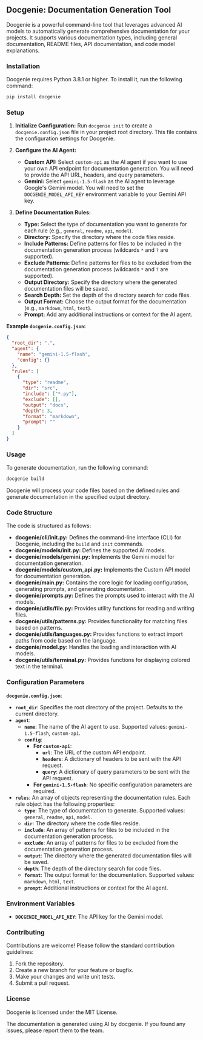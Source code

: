 ## Docgenie: Documentation Generation Tool

Docgenie is a powerful command-line tool that leverages advanced AI models to automatically generate comprehensive documentation for your projects. It supports various documentation types, including general documentation, README files, API documentation, and code model explanations.

### Installation

Docgenie requires Python 3.8.1 or higher. To install it, run the following command:

```bash
pip install docgenie
```

### Setup

1. **Initialize Configuration:**
   Run `docgenie init` to create a `docgenie.config.json` file in your project root directory. This file contains the configuration settings for Docgenie.

2. **Configure the AI Agent:**

   - **Custom API:** Select `custom-api` as the AI agent if you want to use your own API endpoint for documentation generation. You will need to provide the API URL, headers, and query parameters.
   - **Gemini:** Select `gemini-1.5-flash` as the AI agent to leverage Google's Gemini model. You will need to set the `DOCGENIE_MODEL_API_KEY` environment variable to your Gemini API key.

3. **Define Documentation Rules:**
   - **Type:** Select the type of documentation you want to generate for each rule (e.g., `general`, `readme`, `api`, `model`).
   - **Directory:** Specify the directory where the code files reside.
   - **Include Patterns:** Define patterns for files to be included in the documentation generation process (wildcards `*` and `?` are supported).
   - **Exclude Patterns:** Define patterns for files to be excluded from the documentation generation process (wildcards `*` and `?` are supported).
   - **Output Directory:** Specify the directory where the generated documentation files will be saved.
   - **Search Depth:** Set the depth of the directory search for code files.
   - **Output Format:** Choose the output format for the documentation (e.g., `markdown`, `html`, `text`).
   - **Prompt:** Add any additional instructions or context for the AI agent.

**Example `docgenie.config.json`:**

```json
{
  "root_dir": ".",
  "agent": {
    "name": "gemini-1.5-flash",
    "config": {}
  },
  "rules": [
    {
      "type": "readme",
      "dir": "src",
      "include": ["*.py"],
      "exclude": [],
      "output": "docs",
      "depth": 3,
      "format": "markdown",
      "prompt": ""
    }
  ]
}
```

### Usage

To generate documentation, run the following command:

```bash
docgenie build
```

Docgenie will process your code files based on the defined rules and generate documentation in the specified output directory.

### Code Structure

The code is structured as follows:

- **docgenie/cli/**init**.py:** Defines the command-line interface (CLI) for Docgenie, including the `build` and `init` commands.
- **docgenie/models/**init**.py:** Defines the supported AI models.
- **docgenie/models/gemini.py:** Implements the Gemini model for documentation generation.
- **docgenie/models/custom_api.py:** Implements the Custom API model for documentation generation.
- **docgenie/main.py:** Contains the core logic for loading configuration, generating prompts, and generating documentation.
- **docgenie/prompts.py:** Defines the prompts used to interact with the AI models.
- **docgenie/utils/file.py:** Provides utility functions for reading and writing files.
- **docgenie/utils/patterns.py:** Provides functionality for matching files based on patterns.
- **docgenie/utils/languages.py:** Provides functions to extract import paths from code based on the language.
- **docgenie/model.py:** Handles the loading and interaction with AI models.
- **docgenie/utils/terminal.py:** Provides functions for displaying colored text in the terminal.

### Configuration Parameters

**`docgenie.config.json`**:

- **`root_dir`**: Specifies the root directory of the project. Defaults to the current directory.
- **`agent`**:
  - **`name`**: The name of the AI agent to use. Supported values: `gemini-1.5-flash`, `custom-api`.
  - **`config`**:
    - **For `custom-api`**:
      - **`url`**: The URL of the custom API endpoint.
      - **`headers`**: A dictionary of headers to be sent with the API request.
      - **`query`**: A dictionary of query parameters to be sent with the API request.
    - **For `gemini-1.5-flash`**: No specific configuration parameters are required.
- **`rules`**: An array of objects representing the documentation rules. Each rule object has the following properties:
  - **`type`**: The type of documentation to generate. Supported values: `general`, `readme`, `api`, `model`.
  - **`dir`**: The directory where the code files reside.
  - **`include`**: An array of patterns for files to be included in the documentation generation process.
  - **`exclude`**: An array of patterns for files to be excluded from the documentation generation process.
  - **`output`**: The directory where the generated documentation files will be saved.
  - **`depth`**: The depth of the directory search for code files.
  - **`format`**: The output format for the documentation. Supported values: `markdown`, `html`, `text`.
  - **`prompt`**: Additional instructions or context for the AI agent.

### Environment Variables

- **`DOCGENIE_MODEL_API_KEY`**: The API key for the Gemini model.

### Contributing

Contributions are welcome! Please follow the standard contribution guidelines:

1. Fork the repository.
2. Create a new branch for your feature or bugfix.
3. Make your changes and write unit tests.
4. Submit a pull request.

### License

Docgenie is licensed under the MIT License.

The documentation is generated using AI by docgenie. If you found any issues, please report them to the team.
